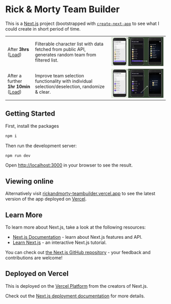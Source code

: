 # Rick & Morty Team Builder

This is a [Next.js](https://nextjs.org) project (bootstrapped with [`create-next-app`](https://nextjs.org/docs/app/api-reference/cli/create-next-app) to see what I could create in short period of time.

|                                                                                                                |                                                                                                        |                                                                                                          |
| -------------------------------------------------------------------------------------------------------------- | ------------------------------------------------------------------------------------------------------ | -------------------------------------------------------------------------------------------------------- |
| After **3hrs** ([Load](https://rickandmorty-teambuilder-hbt60rks8-matt-isherwoods-projects.vercel.app/))       | Filterable character list with data fetched from public API, generates random team from filtered list. | [![3 hours][3hr]](https://rickandmorty-teambuilder-hbt60rks8-matt-isherwoods-projects.vercel.app/)       |
| After a further **1hr 10min** ([Load](rickandmorty-teambuilder-jh139afch-matt-isherwoods-projects.vercel.app)) | Improve team selection functionality with individual selection/deselection, randomize & clear.         | [![4 hours 10minutes][4hr10min]](rickandmorty-teambuilder-jh139afch-matt-isherwoods-projects.vercel.app) |

## Getting Started

First, install the packages

```bash
npm i
```

Then run the development server:

```bash
npm run dev
```

Open [http://localhost:3000](http://localhost:3000) in your browser to see the result.

## Viewing online

Alternatively visit [rickandmorty-teambuilder.vercel.app](https://rickandmorty-teambuilder.vercel.app/) to see the latest version of the app deployed on [Vercel](https://vercel.com/).

## Learn More

To learn more about Next.js, take a look at the following resources:

- [Next.js Documentation](https://nextjs.org/docs) - learn about Next.js features and API.
- [Learn Next.js](https://nextjs.org/learn) - an interactive Next.js tutorial.

You can check out [the Next.js GitHub repository](https://github.com/vercel/next.js) - your feedback and contributions are welcome!

## Deployed on Vercel

This is deployed on the [Vercel Platform](https://vercel.com/new?utm_medium=default-template&filter=next.js&utm_source=create-next-app&utm_campaign=create-next-app-readme) from the creators of Next.js.

Check out the [Next.js deployment documentation](https://nextjs.org/docs/app/building-your-application/deploying) for more details.

[3hr]: screenshots/3hr-screenshots.png "Screenshot of the app after 3 hours"
[4hr10min]: screenshots/4hr10min-screenshots.png "Screenshot of the app after 4 hours 10min"
